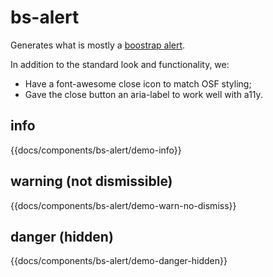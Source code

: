 # bs-alert

Generates what is mostly a [boostrap alert](https://www.ember-bootstrap.com/api/classes/Components.Alert.html). 

In addition to the standard look and functionality, we:
 - Have a font-awesome close icon to match OSF styling;
 - Gave the close button an aria-label to work well with a11y.

## info
{{docs/components/bs-alert/demo-info}}

## warning (not dismissible)
{{docs/components/bs-alert/demo-warn-no-dismiss}}

## danger (hidden)
{{docs/components/bs-alert/demo-danger-hidden}}
